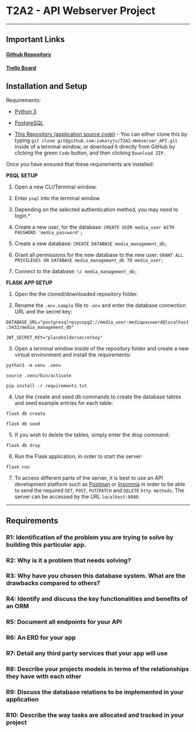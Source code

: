 # T2A2 - API Webserver Project
<hr>

## Important Links

#### [Github Repository](https://github.com/zakaryjs/T2A2-Webserver_API)

#### [Trello Board](https://trello.com/invite/b/LaCoYbLG/ATTI530e5c791577751ea1a95fcc9be416a1B3DB7C3C/t2a2-webserver-api)

## Installation and Setup

Requirements:

- [Python 3](https://www.python.org/downloads/)

- [PostgreSQL](https://www.postgresql.org/download/)

- [This Repository (application source code)](https://github.com/zakaryjs/T2A2-Webserver_API) - You can either clone this by typing ```git clone git@github.com:zakaryjs/T2A2-Webserver_API.git``` inside of a terminal window, or download it directly from GitHub by clicking the green `Code` button, and then clicking `Download ZIP`.

Once you have ensured that these requirements are installed:

**PSQL SETUP**

1. Open a new CLI/Terminal window.

2. Enter ```psql``` into the terminal window

3. Depending on the selected authentication method, you may need to login.*

4. Create a new user, for the database: ```CREATE USER media_user WITH PASSWORD 'media_password';```

5. Create a new database: ```CREATE DATABASE media_management_db;```

6. Grant all permissions for the new database to the new user: ```GRANT ALL PRIVILEGES ON DATABASE media_management_db TO media_user;```

7. Connect to the database: ```\c media_management_db;```

**FLASK APP SETUP**

1. Open the the cloned/downloaded repository folder.

2. Rename the `.env.sample` file to `.env` and enter the database connection URL and the secret key:

```DATABASE_URL="postgresql+psycopg2://media_user:mediapassword@localhost:5432/media_management_db"```

```JWT_SECRET_KEY="placeholdersecretkey"```

3. Open a terminal window inside of the repository folder and create a new virtual environment and install the requirements:

`python3 -m venv .venv`

`source .venv/bin/activate`

`pip install -r requirements.txt`

4. Use the create and seed db commands to create the database tables and seed example entries for each table:

`flask db create`

`flask db seed`

5. If you wish to delete the tables, simply enter the drop command:

`flask db drop`

6. Run the Flask application, in order to start the server:

`flask run`

7. To access different parts of the server, it is best to use an API development platform such as [Postman](https://www.postman.com/) or [Insomnia](https://insomnia.rest/) in order to be able to send the required ``GET``, ``POST``, ``PUT``/``PATCH`` and ``DELETE`` ``http methods``. The server can be accessed by the URL ```localhost:8080```.


<hr>

## Requirements

### R1: Identification of the problem you are trying to solve by building this particular app.

### R2: Why is it a problem that needs solving?

### R3: Why have you chosen this database system. What are the drawbacks compared to others?

### R4: Identify and discuss the key functionalities and benefits of an ORM

### R5: Document all endpoints for your API

### R6: An ERD for your app

### R7: Detail any third party services that your app will use

### R8: Describe your projects models in terms of the relationships they have with each other

### R9: Discuss the database relations to be implemented in your application

### R10: Describe the way tasks are allocated and tracked in your project